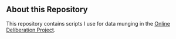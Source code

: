## About this Repository

This repository contains scripts I use for data munging in the [Online Deliberation Project](http://onlinedeliberation.org).
